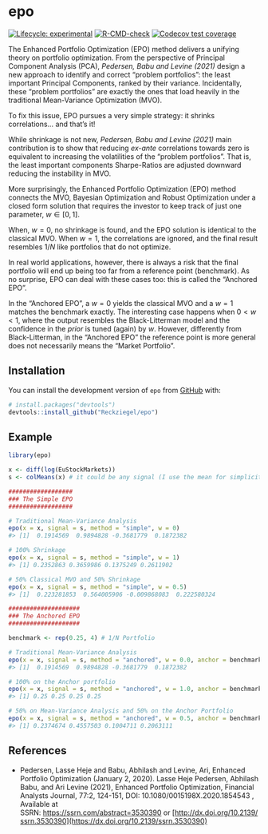 
<!-- README.md is generated from README.Rmd. Please edit that file -->

# epo

<!-- badges: start -->

[![Lifecycle:
experimental](https://img.shields.io/badge/lifecycle-experimental-orange.svg)](https://lifecycle.r-lib.org/articles/stages.html#experimental)
[![R-CMD-check](https://github.com/Reckziegel/epo/actions/workflows/R-CMD-check.yaml/badge.svg)](https://github.com/Reckziegel/epo/actions/workflows/R-CMD-check.yaml)
[![Codecov test
coverage](https://codecov.io/gh/Reckziegel/epo/branch/main/graph/badge.svg)](https://app.codecov.io/gh/Reckziegel/epo?branch=main)

<!-- badges: end -->

The Enhanced Portfolio Optimization (EPO) method delivers a unifying
theory on portfolio optimization. From the perspective of Principal
Component Analysis (PCA), *Pedersen, Babu and Levine (2021)* design a
new approach to identify and correct “problem portfolios”: the least
important Principal Components, ranked by their variance. Incidentally,
these “problem portfolios” are exactly the ones that load heavily in the
traditional Mean-Variance Optimization (MVO).

To fix this issue, EPO pursues a very simple strategy: it shrinks
correlations… and that’s it!

While shrinkage is not new, *Pedersen, Babu and Levine (2021)* main
contribution is to show that reducing *ex-ante* correlations towards
zero is equivalent to increasing the volatilities of the “problem
portfolios”. That is, the least important components Sharpe-Ratios are
adjusted downward reducing the instability in MVO.

More surprisingly, the Enhanced Portfolio Optimization (EPO) method
connects the MVO, Bayesian Optimization and Robust Optimization under a
closed form solution that requires the investor to keep track of just
one parameter, $w\in [0, 1]$.

When, $w=0$, no shrinkage is found, and the EPO solution is identical to
the classical MVO. When $w=1$, the correlations are ignored, and the
final result resembles $1/N$ like portfolios that do not optimize.

In real world applications, however, there is always a risk that the
final portfolio will end up being too far from a reference point
(benchmark). As no surprise, EPO can deal with these cases too: this is
called the “Anchored EPO”.

In the “Anchored EPO”, a $w=0$ yields the classical MVO and a $w=1$
matches the benchmark exactly. The interesting case happens when
$0 < w < 1$, where the output resembles the Black-Litterman model and
the confidence in the *prior* is tuned (again) by $w$. However,
differently from Black-Litterman, in the “Anchored EPO” the reference
point is more general does not necessarily means the “Market Portfolio”.

## Installation

You can install the development version of `epo` from
[GitHub](https://github.com/) with:

``` r
# install.packages("devtools")
devtools::install_github("Reckziegel/epo")
```

## Example

``` r
library(epo)

x <- diff(log(EuStockMarkets))
s <- colMeans(x) # it could be any signal (I use the mean for simplicity)

##################
### The Simple EPO
##################

# Traditional Mean-Variance Analysis
epo(x = x, signal = s, method = "simple", w = 0)
#> [1]  0.1914569  0.9894828 -0.3681779  0.1872382

# 100% Shrinkage
epo(x = x, signal = s, method = "simple", w = 1)
#> [1] 0.2352863 0.3659986 0.1375249 0.2611902

# 50% Classical MVO and 50% Shrinkage
epo(x = x, signal = s, method = "simple", w = 0.5)
#> [1]  0.223281853  0.564005906 -0.009868083  0.222580324

####################
### The Anchored EPO 
####################

benchmark <- rep(0.25, 4) # 1/N Portfolio

# Traditional Mean-Variance Analysis
epo(x = x, signal = s, method = "anchored", w = 0.0, anchor = benchmark)
#> [1]  0.1914569  0.9894828 -0.3681779  0.1872382

# 100% on the Anchor portfolio
epo(x = x, signal = s, method = "anchored", w = 1.0, anchor = benchmark)
#> [1] 0.25 0.25 0.25 0.25

# 50% on Mean-Variance Analysis and 50% on the Anchor Portfolio
epo(x = x, signal = s, method = "anchored", w = 0.5, anchor = benchmark)
#> [1] 0.2374674 0.4557503 0.1004711 0.2063111
```

## References

- Pedersen, Lasse Heje and Babu, Abhilash and Levine, Ari, Enhanced
  Portfolio Optimization (January 2, 2020). Lasse Heje Pedersen,
  Abhilash Babu, and Ari Levine (2021), Enhanced Portfolio Optimization,
  Financial Analysts Journal, 77:2, 124-151, DOI:
  10.1080/0015198X.2020.1854543 , Available at
  SSRN: <https://ssrn.com/abstract=3530390> or [http://dx.doi.org/10.2139/ssrn.3530390](https://dx.doi.org/10.2139/ssrn.3530390)
